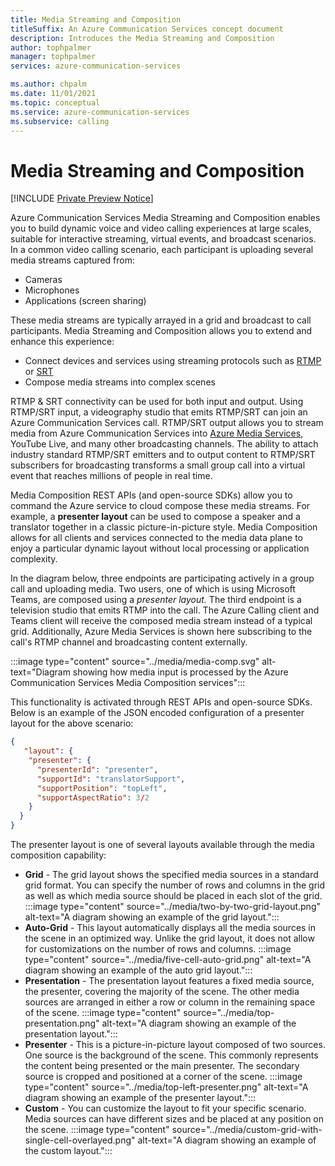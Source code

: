 ```yaml
---
title: Media Streaming and Composition
titleSuffix: An Azure Communication Services concept document
description: Introduces the Media Streaming and Composition
author: tophpalmer
manager: tophpalmer
services: azure-communication-services

ms.author: chpalm
ms.date: 11/01/2021
ms.topic: conceptual
ms.service: azure-communication-services
ms.subservice: calling
---
```

# Media Streaming and Composition
[!INCLUDE [Private Preview Notice](../../includes/private-preview-include.md)]

Azure Communication Services Media Streaming and Composition enables you to build dynamic voice and video calling experiences at large scales, suitable for interactive streaming, virtual events, and broadcast scenarios. In a common video calling scenario, each participant is uploading several media streams captured from:

- Cameras
- Microphones
- Applications (screen sharing)

These media streams are typically arrayed in a grid and broadcast to call participants. Media Streaming and Composition allows you to extend and enhance this experience:

- Connect devices and services using streaming protocols such as [RTMP](https://datatracker.ietf.org/doc/html/rfc7016) or [SRT](https://datatracker.ietf.org/doc/html/draft-sharabayko-srt)
- Compose media streams into complex scenes

RTMP & SRT connectivity can be used for both input and output. Using RTMP/SRT input, a videography studio that emits RTMP/SRT can join an Azure Communication Services call. RTMP/SRT output allows you to stream media from Azure Communication Services into [Azure Media Services](/azure/media-services/latest/concepts-overview), YouTube Live, and many other broadcasting channels. The ability to attach industry standard RTMP/SRT emitters and to output content to RTMP/SRT subscribers for broadcasting transforms a small group call into a virtual event that reaches millions of people in real time.

Media Composition REST APIs (and open-source SDKs) allow you to command the Azure service to cloud compose these media streams. For example, a **presenter layout** can be used to compose a speaker and a translator together in a classic picture-in-picture style. Media Composition allows for all clients and services connected to the media data plane to enjoy a particular dynamic layout without local processing or application complexity.

 In the diagram below, three endpoints are participating actively in a group call and uploading media. Two users, one of which is using Microsoft Teams, are composed using a *presenter layout.*  The third endpoint is a television studio that emits RTMP into the call. The Azure Calling client and Teams client will receive the composed media stream instead of a typical grid. Additionally, Azure Media Services is shown here subscribing to the call's RTMP channel and broadcasting content externally.

:::image type="content" source="../media/media-comp.svg" alt-text="Diagram showing how media input is processed by the Azure Communication Services Media Composition services":::

This functionality is activated through REST APIs and open-source SDKs. Below is an example of the JSON encoded configuration of a presenter layout for the above scenario:

```json
{
   "layout": {
    "presenter": {
      "presenterId": "presenter",
      "supportId": "translatorSupport",
      "supportPosition": "topLeft",
      "supportAspectRatio": 3/2
    }
  }
}
```

The presenter layout is one of several layouts available through the media composition capability:

- **Grid** - The grid layout shows the specified media sources in a standard grid format. You can specify the number of rows and columns in the grid as well as which media source should be placed in each slot of the grid.
:::image type="content" source="../media/two-by-two-grid-layout.png" alt-text="A diagram showing an example of the grid layout.":::
- **Auto-Grid** - This layout automatically displays all the media sources in the scene in an optimized way. Unlike the grid layout, it does not allow for customizations on the number of rows and columns.
:::image type="content" source="../media/five-cell-auto-grid.png" alt-text="A diagram showing an example of the auto grid layout.":::
- **Presentation** - The presentation layout features a fixed media source, the presenter, covering the majority of the scene. The other media sources are arranged in either a row or column in the remaining space of the scene.
:::image type="content" source="../media/top-presentation.png" alt-text="A diagram showing an example of the presentation layout.":::
- **Presenter** - This is a picture-in-picture layout composed of two sources. One source is the background of the scene. This commonly represents the content being presented or the main presenter. The secondary source is cropped and positioned at a corner of the scene.
:::image type="content" source="../media/top-left-presenter.png" alt-text="A diagram showing an example of the presenter layout.":::
- **Custom** - You can customize the layout to fit your specific scenario. Media sources can have different sizes and be placed at any position on the scene.
:::image type="content" source="../media/custom-grid-with-single-cell-overlayed.png" alt-text="A diagram showing an example of the custom layout.":::
<!----To try out media composition, check out following content:----->

<!---- [Quick Start - Applying Media Composition to a video call](../../quickstarts/media-composition/get-started-media-composition.md) ----->
<!---- [Tutorial - Media Composition Layouts](../../quickstarts/media-composition/media-composition-layouts.md) ----->

